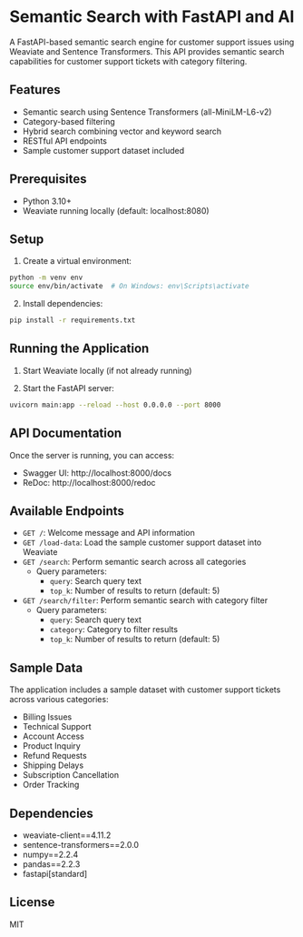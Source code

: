 # Semantic Search with FastAPI and AI

A FastAPI-based semantic search engine for customer support issues using Weaviate and Sentence Transformers. This API provides semantic search capabilities for customer support tickets with category filtering.

## Features

- Semantic search using Sentence Transformers (all-MiniLM-L6-v2)
- Category-based filtering
- Hybrid search combining vector and keyword search
- RESTful API endpoints
- Sample customer support dataset included

## Prerequisites

- Python 3.10+
- Weaviate running locally (default: localhost:8080)

## Setup

1. Create a virtual environment:

```bash
python -m venv env
source env/bin/activate  # On Windows: env\Scripts\activate
```

2. Install dependencies:

```bash
pip install -r requirements.txt
```

## Running the Application

1. Start Weaviate locally (if not already running)

2. Start the FastAPI server:

```bash
uvicorn main:app --reload --host 0.0.0.0 --port 8000
```

## API Documentation

Once the server is running, you can access:

- Swagger UI: http://localhost:8000/docs
- ReDoc: http://localhost:8000/redoc

## Available Endpoints

- `GET /`: Welcome message and API information
- `GET /load-data`: Load the sample customer support dataset into Weaviate
- `GET /search`: Perform semantic search across all categories
  - Query parameters:
    - `query`: Search query text
    - `top_k`: Number of results to return (default: 5)
- `GET /search/filter`: Perform semantic search with category filter
  - Query parameters:
    - `query`: Search query text
    - `category`: Category to filter results
    - `top_k`: Number of results to return (default: 5)

## Sample Data

The application includes a sample dataset with customer support tickets across various categories:

- Billing Issues
- Technical Support
- Account Access
- Product Inquiry
- Refund Requests
- Shipping Delays
- Subscription Cancellation
- Order Tracking

## Dependencies

- weaviate-client==4.11.2
- sentence-transformers==2.0.0
- numpy==2.2.4
- pandas==2.2.3
- fastapi[standard]

## License

MIT
